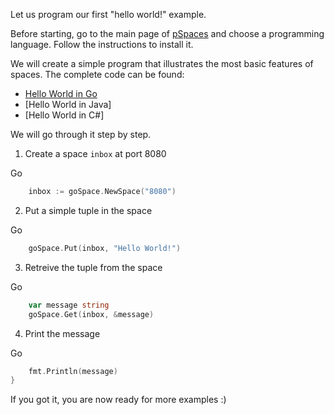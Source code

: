 Let us program our first "hello world!" example.

Before starting, go to the main page of [pSpaces](../) and choose a programming language. Follow the instructions to install it.

We will create a simple program that illustrates the most basic features of spaces. The complete code can be found:
- [Hello World in Go](https://github.com/pSpaces/goSpace/blob/master/examples/HelloWorld/main.go)
- [Hello World in Java]
- [Hello World in C#]

We will go through it step by step.

1. Create a space `inbox` at port 8080

Go
```go
	inbox := goSpace.NewSpace("8080")
```

2. Put a simple tuple in the space

Go
```go
	goSpace.Put(inbox, "Hello World!")
```

3. Retreive the tuple from the space

Go
```go
	var message string
	goSpace.Get(inbox, &message)
```

4. Print the message

Go
```go
	fmt.Println(message)
}
```

If you got it, you are now ready for more examples :)
